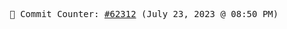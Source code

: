 <p align="center">
    <samp>
        📮 Commit Counter: <a href="https://github.com/Javascript-void0/Javascript-void0/commits/main">#62312</a> (July 23, 2023 @ 08:50 PM)
    </samp>
</p>